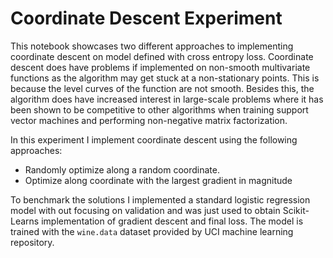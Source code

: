# Coordinate Descent Experiment


This notebook showcases two different approaches to implementing coordinate descent on model defined with cross entropy loss. Coordinate descent does have problems if implemented on non-smooth multivariate functions as the algorithm may get stuck at a non-stationary points. This is because the level curves of the function are not smooth. Besides this, the algorithm does have increased interest in large-scale problems where it has been shown to be competitive to other algorithms when training support vector machines and performing non-negative matrix factorization. 

In this experiment I implement coordinate descent using the following approaches:


* Randomly optimize along a random coordinate.
* Optimize along coordinate with the largest gradient in magnitude

To benchmark the solutions I implemented a standard logistic regression model with out focusing on validation and was just used to obtain Scikit-Learns implementation of gradient descent and final loss. The model is trained with the `wine.data` dataset provided by UCI machine learning repository.
